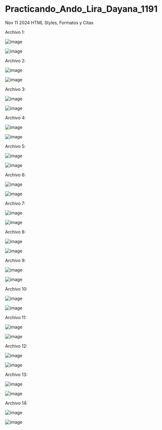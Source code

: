 # Practicando_Ando_Lira_Dayana_1191
Nov 11 2024 HTML Styles, Formatos y Citas

Archivo 1:

![image](https://github.com/user-attachments/assets/3bd25995-7085-45bd-b7a7-40b038f31278)

![image](https://github.com/user-attachments/assets/4586bdbb-a834-4459-8839-4ebcea5f2770)

Archivo 2:

![image](https://github.com/user-attachments/assets/e4217d1c-f768-4ec9-9e76-8fef886aef88)

![image](https://github.com/user-attachments/assets/ced21b9e-9441-439d-94bf-7d636e037826)

Archivo 3:

![image](https://github.com/user-attachments/assets/ce7e5b02-aa22-447d-bee4-274546267488)

![image](https://github.com/user-attachments/assets/afd91a03-0268-438e-bf55-1463b9e77714)

Archivo 4:

![image](https://github.com/user-attachments/assets/8cd85b1a-febc-40ac-8b56-1572a71b05e8)

![image](https://github.com/user-attachments/assets/f81e4424-0af5-4aa7-9bb1-adfbb919165d)

Archivo 5:

![image](https://github.com/user-attachments/assets/a0d1d67e-60d2-4428-aa1b-4665b4a58b0c)

![image](https://github.com/user-attachments/assets/7f296c01-96c7-442a-9dae-bd922cef5a6e)

Archivo 6:

![image](https://github.com/user-attachments/assets/6a23ce1a-76dd-4136-9bd5-8f9136836c02)

![image](https://github.com/user-attachments/assets/8b769a25-1a63-4f34-80ed-ce2c4738be26)

Archivo 7:

![image](https://github.com/user-attachments/assets/295f6d61-1908-455e-aafa-a913d3d1a8b5)

![image](https://github.com/user-attachments/assets/bde96186-c05f-4671-82b2-edde140ee6c8)

Archivo 8:

![image](https://github.com/user-attachments/assets/46dce80c-260b-42bd-8362-77454c51562b)

![image](https://github.com/user-attachments/assets/b6e08d07-7a49-4560-b869-ee1dfaf68338)

Archivo 9:

![image](https://github.com/user-attachments/assets/45667540-a3e1-4635-a253-8a231f25ce27)

![image](https://github.com/user-attachments/assets/242f8f9d-a9cb-4362-acb2-9b5e4f722a09)

Archivo 10:

![image](https://github.com/user-attachments/assets/fc2741ce-3156-4b31-92f1-f833e38794e0)

![image](https://github.com/user-attachments/assets/7c8bea8d-dd63-4a73-a5fa-4da472c9b968)

Archivo 11:

![image](https://github.com/user-attachments/assets/c2d7cc1c-da2f-49f8-a559-7ea6e1797ef3)

![image](https://github.com/user-attachments/assets/57011ae3-a013-46d6-a90a-82fad2821f44)

Archivo 12:

![image](https://github.com/user-attachments/assets/90a52cb5-cdf9-4232-88e7-012dead7b7d3)

![image](https://github.com/user-attachments/assets/bcce12bd-269a-4184-8ac8-610870f01de2)

Archivo 13:

![image](https://github.com/user-attachments/assets/79e96382-4a0d-415e-b815-85319e4992ca)

![image](https://github.com/user-attachments/assets/d684147d-b26a-4d58-ae81-127708b9568a)

Archivo 14:

![image](https://github.com/user-attachments/assets/0e896179-9fa0-4f0c-9f20-84831511a80f)

![image](https://github.com/user-attachments/assets/5f9c15be-0665-4950-a161-7e23aa992d5c)
